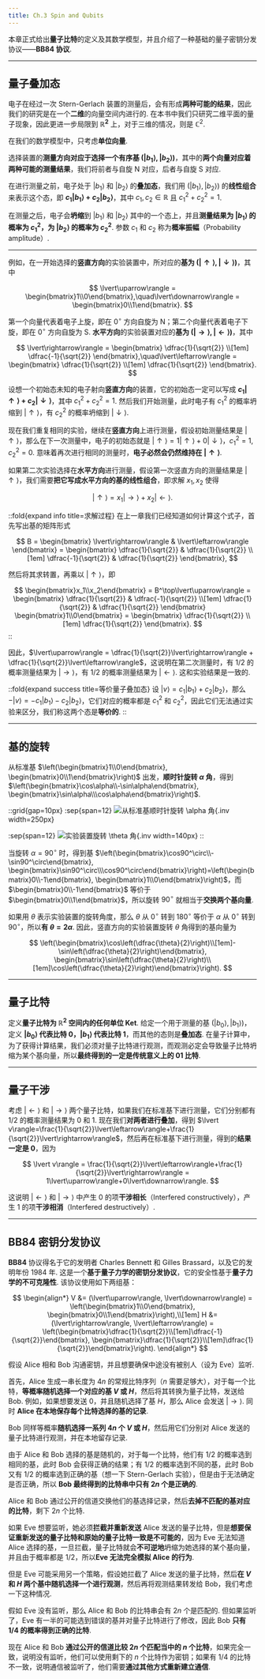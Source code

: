 ```yaml
---
title: Ch.3 Spin and Qubits
---
```


本章正式给出**量子比特**的定义及其数学模型，并且介绍了一种基础的量子密钥分发协议——**BB84 协议**.

---

## 量子叠加态

电子在经过一次 Stern-Gerlach 装置的测量后，会有形成**两种可能的结果**，因此我们的研究是在一个**二维**的向量空间内进行的. 在本书中我们只研究二维平面的量子现象，因此更进一步局限到 **$\mathbb{R}^2$** 上，对于三维的情况，则是 $\mathbb{C}^2$.

在我们的数学模型中，只考虑**单位向量**.

选择装置的**测量方向对应于选择一个有序基 $(\lvert b_1\rangle, \lvert b_2\rangle)$**，其中的**两个向量对应着两种可能的测量结果**，我们将前者与自旋 N 对应，后者与自旋 S 对应.

在进行测量之前，电子处于 $\lvert b_1\rangle$ 和 $\lvert b_2\rangle$ 的**叠加态**，我们用 $(\lvert b_1\rangle, \lvert b_2\rangle)$ 的**线性组合**来表示这个态，即 **$c_1\lvert b_1\rangle + c_2\lvert b_2\rangle$**，其中 $c_1, c_2 \in \mathbb{R}$ 且 $c_1^2 + c_2^2 = 1$.

在测量之后，电子会**坍缩**到 $\lvert b_1\rangle$ 和 $\lvert b_2\rangle$ 其中的一个态上，并且**测量结果为 $\lvert b_1\rangle$ 的概率为 $c_1^2$，为 $\lvert b_2\rangle$ 的概率为 $c_2^2$**. 参数 $c_1$ 和 $c_2$ 称为**概率振幅**（Probability amplitude）.

---

例如，在一开始选择的**竖直方向**的实验装置中，所对应的**基为 $(\lvert\uparrow\rangle, \lvert\downarrow\rangle)$**，其中

$$
\lvert\uparrow\rangle = \begin{bmatrix}1\\0\end{bmatrix},\quad\lvert\downarrow\rangle = \begin{bmatrix}0\\1\end{bmatrix}.
$$

第一个向量代表着电子上旋，即在 $0^\circ$ 方向自旋为 N；第二个向量代表着电子下旋，即在 $0^\circ$ 方向自旋为 S. **水平方向**的实验装置对应的**基为 $(\lvert\rightarrow\rangle, \lvert\leftarrow\rangle)$**，其中

$$
\lvert\rightarrow\rangle = \begin{bmatrix} \dfrac{1}{\sqrt{2}} \\[1em] \dfrac{-1}{\sqrt{2}} \end{bmatrix},\quad\lvert\leftarrow\rangle = \begin{bmatrix} \dfrac{1}{\sqrt{2}} \\[1em] \dfrac{1}{\sqrt{2}} \end{bmatrix}.
$$

设想一个初始态未知的电子射向**竖直方向**的装置，它的初始态一定可以写成 **$c_1\lvert\uparrow\rangle + c_2\lvert\downarrow\rangle$**，其中 $c_1^2 + c_2^2 = 1$. 然后我们开始测量，此时电子有 $c_1^2$ 的概率坍缩到 $\lvert\uparrow\rangle$，有 $c_2^2$ 的概率坍缩到 $\lvert\downarrow\rangle$.

现在我们重复相同的实验，继续在**竖直方向**上进行测量，假设初始测量结果是 $\lvert\uparrow\rangle$，那么在下一次测量中，电子的初始态就是 $\lvert\uparrow\rangle=1\lvert\uparrow\rangle+0\lvert\downarrow\rangle$，$c_1^2=1, c_2^2=0$. 意味着再次进行相同的测量时，**电子必然会仍然维持在 $\lvert\uparrow\rangle$**.

如果第二次实验选择在**水平方向**进行测量，假设第一次竖直方向的测量结果是 $\lvert\uparrow\rangle$，我们需要**把它写成水平方向的基的线性组合**，即求解 $x_1, x_2$ 使得

$$
\lvert\uparrow\rangle = x_1\lvert\rightarrow\rangle + x_2\lvert\leftarrow\rangle.
$$

::fold{expand info title=求解过程}
在上一章我们已经知道如何计算这个式子，首先写出基的矩阵形式

$$
B = \begin{bmatrix} \lvert\rightarrow\rangle & \lvert\leftarrow\rangle \end{bmatrix} =  \begin{bmatrix} \dfrac{1}{\sqrt{2}} & \dfrac{1}{\sqrt{2}} \\[1em] \dfrac{-1}{\sqrt{2}} & \dfrac{1}{\sqrt{2}} \end{bmatrix},
$$

然后将其求转置，再乘以 $\lvert\uparrow\rangle$，即

$$
\begin{bmatrix}x_1\\x_2\end{bmatrix} = B^\top\lvert\uparrow\rangle = \begin{bmatrix} \dfrac{1}{\sqrt{2}} & \dfrac{-1}{\sqrt{2}} \\[1em] \dfrac{1}{\sqrt{2}} & \dfrac{1}{\sqrt{2}} \end{bmatrix} \begin{bmatrix}1\\0\end{bmatrix} = \begin{bmatrix} \dfrac{1}{\sqrt{2}} \\[1em] \dfrac{1}{\sqrt{2}} \end{bmatrix}.
$$
::

因此，$\lvert\uparrow\rangle = \dfrac{1}{\sqrt{2}}\lvert\rightarrow\rangle + \dfrac{1}{\sqrt{2}}\lvert\leftarrow\rangle$，这说明在第二次测量时，有 $1/2$ 的概率测量结果为 $\lvert\rightarrow\rangle$，有 $1/2$ 的概率测量结果为 $\lvert\leftarrow\rangle$. 这和实验结果是一致的.

::fold{expand success title=等价量子叠加态}
设 $\lvert v\rangle=c_1\lvert b_1\rangle+c_2\lvert b_2\rangle$，那么 $-\lvert v\rangle=-c_1\lvert b_1\rangle-c_2\lvert b_2\rangle$，它们对应的概率都是 $c_1^2$ 和 $c_2^2$，因此它们无法通过实验来区分，我们称这两个态是**等价的**.
::

---

## 基的旋转

从标准基 $\left(\begin{bmatrix}1\\0\end{bmatrix}, \begin{bmatrix}0\\1\end{bmatrix}\right)$ 出发，**顺时针旋转 $\alpha$ 角**，得到 $\left(\begin{bmatrix}\cos\alpha\\-\sin\alpha\end{bmatrix}, \begin{bmatrix}\sin\alpha\\\cos\alpha\end{bmatrix}\right)$.

::grid{gap=10px}
:sep{span=12}
![从标准基顺时针旋转 $\alpha$ 角](./assets/spin-and-qubits.rotate.svg){.inv width=250px}

:sep{span=12}
![实验装置旋转 $\theta$ 角](./assets/spin-and-qubits.spin-angle.svg){.inv width=140px}
::

当旋转 $\alpha=90^\circ$ 时，得到基 $\left(\begin{bmatrix}\cos90^\circ\\-\sin90^\circ\end{bmatrix}, \begin{bmatrix}\sin90^\circ\\\cos90^\circ\end{bmatrix}\right)=\left(\begin{bmatrix}0\\-1\end{bmatrix}, \begin{bmatrix}1\\0\end{bmatrix}\right)$，而 $\begin{bmatrix}0\\-1\end{bmatrix}$ 等价于 $\begin{bmatrix}0\\1\end{bmatrix}$，所以旋转 $90^\circ$ 就相当于**交换两个基向量**.

如果用 $\theta$ 表示实验装置的旋转角度，那么 $\theta$ 从 $0^\circ$ 转到 $180^\circ$ 等价于 $\alpha$ 从 $0^\circ$ 转到 $90^\circ$，所以**有 $\theta = 2\alpha$**. 因此，竖直方向的实验装置旋转 $\theta$ 角得到的基向量为

$$
\left(\begin{bmatrix}\cos\left(\dfrac{\theta}{2}\right)\\[1em]-\sin\left(\dfrac{\theta}{2}\right)\end{bmatrix}, \begin{bmatrix}\sin\left(\dfrac{\theta}{2}\right)\\[1em]\cos\left(\dfrac{\theta}{2}\right)\end{bmatrix}\right).
$$

---

## 量子比特

定义**量子比特为 $\mathbb{R}^2$ 空间内的任何单位 Ket**. 给定一个用于测量的基 $(\lvert b_0\rangle, \lvert b_1\rangle)$，定义 **$\lvert b_0\rangle$ 代表比特 0，$\lvert b_1\rangle$ 代表比特 1**，而其他的态则是**叠加态**. 在量子计算中，为了获得计算结果，我们必须对量子比特进行观测，而观测必定会导致量子比特坍缩为某个基向量，所以**最终得到的一定是传统意义上的 01 比特**.

---

## 量子干涉

考虑 $\lvert\leftarrow\rangle$ 和 $\lvert\rightarrow\rangle$ 两个量子比特，如果我们在标准基下进行测量，它们分别都有 $1/2$ 的概率测量结果为 0 和 1. 现在我们**对两者进行叠加**，得到 $\lvert v\rangle=\frac{1}{\sqrt{2}}\lvert\leftarrow\rangle+\frac{1}{\sqrt{2}}\lvert\rightarrow\rangle$，然后再在标准基下进行测量，得到的**结果一定是 0**，因为

$$
\lvert v\rangle = \frac{1}{\sqrt{2}}\lvert\leftarrow\rangle+\frac{1}{\sqrt{2}}\lvert\rightarrow\rangle = 1\lvert\uparrow\rangle+0\lvert\downarrow\rangle.
$$

这说明 $\lvert\leftarrow\rangle$ 和 $\lvert\rightarrow\rangle$ 中产生 0 的项**干涉相长**（Interfered constructively），产生 1 的项**干涉相消**（Interfered destructively）.

---

## BB84 密钥分发协议

**BB84** 协议得名于它的发明者 Charles Bennett 和 Gilles Brassard，以及它的发明年份 1984 年. 这是一个**基于量子力学的密钥分发协议**，它的安全性基于**量子力学的不可克隆性**. 该协议使用如下两组基：

$$
\begin{align*}
V &= (\lvert\uparrow\rangle, \lvert\downarrow\rangle) = \left(\begin{bmatrix}1\\0\end{bmatrix}, \begin{bmatrix}0\\1\end{bmatrix}\right),\\[1em]
H &= (\lvert\rightarrow\rangle, \lvert\leftarrow\rangle) = \left(\begin{bmatrix}\dfrac{1}{\sqrt{2}}\\[1em]\dfrac{-1}{\sqrt{2}}\end{bmatrix}, \begin{bmatrix}\dfrac{1}{\sqrt{2}}\\[1em]\dfrac{1}{\sqrt{2}}\end{bmatrix}\right).
\end{align*}
$$

假设 Alice 相和 Bob 沟通密钥，并且想要确保中途没有被别人（设为 Eve）监听.

首先，Alice 生成一串长度为 $4n$ 的常规比特序列（$n$ 需要足够大），对于每一个比特，**等概率随机选择一个对应的基 $V$ 或 $H$**，然后将其转换为量子比特，发送给 Bob. 例如，如果想要发送 0，并且随机选择了基 $H$，那么 Alice 会发送 $\lvert\rightarrow\rangle$. 同时 **Alice 在本地保存每个比特选择的基的记录**.

Bob 同样等概率**随机选择一系列 $4n$ 个 $V$ 或 $H$**，然后用它们分别对 Alice 发送的量子比特进行观测，并在本地留存记录.

由于 Alice 和 Bob 选择的基是随机的，对于每一个比特，他们有 $1/2$ 的概率选到相同的基，此时 Bob 会获得正确的结果；有 $1/2$ 的概率选到不同的基，此时 Bob 又有 $1/2$ 的概率选到正确的基（想一下 Stern-Gerlach 实验），但是由于无法确定是否正确，所以 **Bob 最终得到的比特串中只有 $2n$ 个是正确的**. 

Alice 和 Bob 通过公开的信道交换他们的基选择记录，然后**去掉不匹配的基对应的比特**，剩下 $2n$ 个比特.

如果 Eve 想要监听，她必须**拦截并重新发送** Alice 发送的量子比特，但是**想要保证重新发送的量子比特和原始的量子比特一致是不可能的**，因为 Eve 无法知道 Alice 选择的基，一旦拦截，量子比特就会**不可逆地**坍缩为她选择的某个基向量，并且由于概率都是 $1/2$，所以**Eve 无法完全模拟 Alice 的行为**.

但是 Eve 可能采用另一个策略，假设她拦截了 Alice 发送的量子比特，然后**在 $V$ 和 $H$ 两个基中随机选择一个进行观测**，然后再将观测结果转发给 Bob，我们考虑一下这种情况.

假如 Eve 没有监听，那么 Alice 和 Bob 的比特串会有 $2n$ 个是匹配的. 但如果监听了，Eve 有一半的可能选到错误的基并对量子比特进行了修改，因此 Bob **只有 $1/4$ 的概率得到正确的比特**.

现在 Alice 和 Bob **通过公开的信道比较 $2n$ 个匹配当中的 $n$ 个比特**，如果完全一致，说明没有监听，他们可以使用剩下的 $n$ 个比特作为密钥；如果有 $1/4$ 的比特不一致，说明通信被监听了，他们需要**通过其他方式重新建立通信**.
